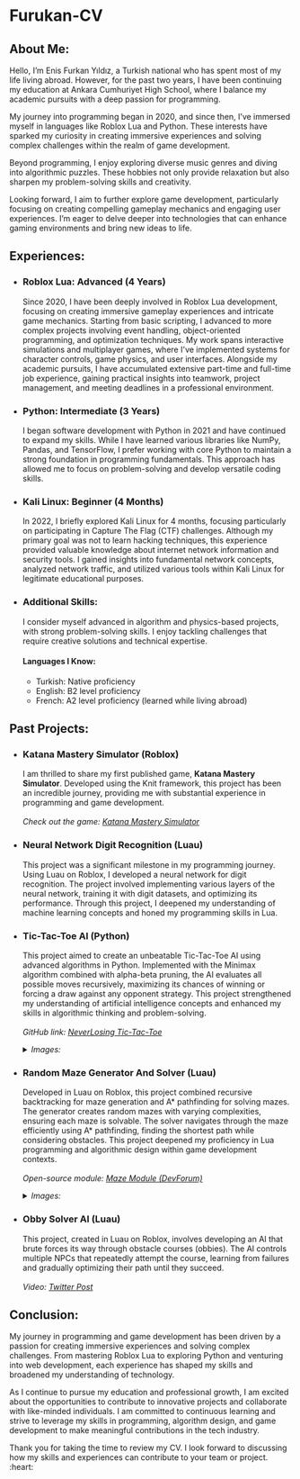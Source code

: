 <h1>Furukan-CV</h1>

<h2>About Me:</h2>
<p>
  Hello, I’m Enis Furkan Yıldız, a Turkish national who has spent most of my life living abroad. However, for the past two years, I have been continuing my education at Ankara Cumhuriyet High School, where I balance my academic pursuits with a deep passion for programming.
</p>
<p>
  My journey into programming began in 2020, and since then, I’ve immersed myself in languages like Roblox Lua and Python. These interests have sparked my curiosity in creating immersive experiences and solving complex challenges within the realm of game development.
</p>
<p>
  Beyond programming, I enjoy exploring diverse music genres and diving into algorithmic puzzles. These hobbies not only provide relaxation but also sharpen my problem-solving skills and creativity.
</p>
<p>
  Looking forward, I aim to further explore game development, particularly focusing on creating compelling gameplay mechanics and engaging user experiences. I’m eager to delve deeper into technologies that can enhance gaming environments and bring new ideas to life.
</p>

<h2>Experiences:</h2>
<ul>
  <li>
    <h3>Roblox Lua: Advanced (4 Years)</h3>
    <p>
      Since 2020, I have been deeply involved in Roblox Lua development, focusing on creating immersive gameplay experiences and intricate game mechanics. Starting from basic scripting, I advanced to more complex projects involving event handling, object-oriented programming, and optimization techniques. My work spans interactive simulations and multiplayer games, where I've implemented systems for character controls, game physics, and user interfaces. Alongside my academic pursuits, I have accumulated extensive part-time and full-time job experience, gaining practical insights into teamwork, project management, and meeting deadlines in a professional environment.
    </p>
  </li>
  <li>
    <h3>Python: Intermediate (3 Years)</h3>
    <p>
      I began software development with Python in 2021 and have continued to expand my skills. While I have learned various libraries like NumPy, Pandas, and TensorFlow, I prefer working with core Python to maintain a strong foundation in programming fundamentals. This approach has allowed me to focus on problem-solving and develop versatile coding skills.
    </p>
  </li>
  <li>
    <h3>Kali Linux: Beginner (4 Months)</h3>
    <p>
      In 2022, I briefly explored Kali Linux for 4 months, focusing particularly on participating in Capture The Flag (CTF) challenges. Although my primary goal was not to learn hacking techniques, this experience provided valuable knowledge about internet network information and security tools. I gained insights into fundamental network concepts, analyzed network traffic, and utilized various tools within Kali Linux for legitimate educational purposes.
    </p>
  </li>
  <li>
    <h3>Additional Skills:</h3>
    <p>
      I consider myself advanced in algorithm and physics-based projects, with strong problem-solving skills. I enjoy tackling challenges that require creative solutions and technical expertise.
    </p>
    <h4>Languages I Know:</h4>
    <ul>
      <li>Turkish: Native proficiency</li>
      <li>English: B2 level proficiency</li>
      <li>French: A2 level proficiency (learned while living abroad)</li>
    </ul>
  </li>
</ul>

<h2>Past Projects:</h2>
<ul>
  <li>
    <h3>Katana Mastery Simulator (Roblox)</h3>
    <p>
      I am thrilled to share my first published game, <strong>Katana Mastery Simulator</strong>. Developed using the Knit framework, this project has been an incredible journey, providing me with substantial experience in programming and game development.
      <br><br>
      <i>Check out the game: <a href="https://www.roblox.com/games/7261416217/Katana-Mastery-Simulator" target="_blank">Katana Mastery Simulator</a></i>
    </p>
  </li>
  <li>
    <h3>Neural Network Digit Recognition (Luau)</h3>
    <p>
      This project was a significant milestone in my programming journey. Using Luau on Roblox, I developed a neural network for digit recognition. The project involved implementing various layers of the neural network, training it with digit datasets, and optimizing its performance. Through this project, I deepened my understanding of machine learning concepts and honed my programming skills in Lua.
    </p>
  </li>
  <li>
    <h3>Tic-Tac-Toe AI (Python)</h3>
    <p>
      This project aimed to create an unbeatable Tic-Tac-Toe AI using advanced algorithms in Python. Implemented with the Minimax algorithm combined with alpha-beta pruning, the AI evaluates all possible moves recursively, maximizing its chances of winning or forcing a draw against any opponent strategy. This project strengthened my understanding of artificial intelligence concepts and enhanced my skills in algorithmic thinking and problem-solving.
      <br><br>
      <i>GitHub link: <a href="https://github.com/Furukan/NeverLosingTic-Tac-Toe">NeverLosing Tic-Tac-Toe</a></i>
    </p>
    <details>
      <summary><i>Images: </i></summary>
      <a href="https://github.com/Furukan/Furukan/assets/93734219/67a5811b-d2bf-4a3e-8507-d31d3f54d723">Image 1</a>
    </details>
  </li>
  <li>
    <h3>Random Maze Generator And Solver (Luau)</h3>
    <p>
      Developed in Luau on Roblox, this project combined recursive backtracking for maze generation and A* pathfinding for solving mazes. The generator creates random mazes with varying complexities, ensuring each maze is solvable. The solver navigates through the maze efficiently using A* pathfinding, finding the shortest path while considering obstacles. This project deepened my proficiency in Lua programming and algorithmic design within game development contexts.
      <br><br>
      <i>Open-source module: <a href="https://devforum.roblox.com/t/mazemodule-create-mazes-and-find-your-way/3014919">Maze Module (DevForum)</a></i>
    </p>
    <details>
      <summary><i>Images: </i></summary>
      <a href="https://github.com/Furukan/Furukan/assets/93734219/5d180d72-cf24-43cf-8239-e61549b82ef6">Image 1</a>
      <br>
      <a href="https://github.com/Furukan/Furukan/assets/93734219/01928613-64fc-4dd8-a80f-232bc6cca964">Image 2</a>
    </details>
  </li>
    <li>
    <h3>Obby Solver AI (Luau)</h3>
      <p>
  This project, created in Luau on Roblox, involves developing an AI that brute forces its way through obstacle courses (obbies). The AI controls multiple NPCs that repeatedly attempt the course, learning from failures and gradually optimizing their path until they succeed.
    <br><br>
    <i>Video: <a href="https://x.com/FurukanDev/status/1812225350723662236">Twitter Post</a></i>
    </p>
  </li>
</ul>

<h2>Conclusion:</h2>
<p>
  My journey in programming and game development has been driven by a passion for creating immersive experiences and solving complex challenges. From mastering Roblox Lua to exploring Python and venturing into web development, each experience has shaped my skills and broadened my understanding of technology.
</p>
<p>
  As I continue to pursue my education and professional growth, I am excited about the opportunities to contribute to innovative projects and collaborate with like-minded individuals. I am committed to continuous learning and strive to leverage my skills in programming, algorithm design, and game development to make meaningful contributions in the tech industry.
</p>
<p>
  Thank you for taking the time to review my CV. I look forward to discussing how my skills and experiences can contribute to your team or project. :heart:
</p>
